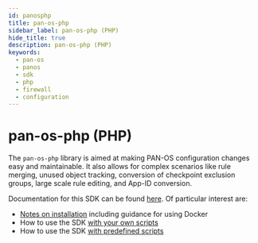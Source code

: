```yaml
---
id: panosphp
title: pan-os-php
sidebar_label: pan-os-php (PHP)
hide_title: true
description: pan-os-php (PHP)
keywords:
  - pan-os
  - panos
  - sdk
  - php
  - firewall
  - configuration
---
```


# pan-os-php (PHP)

The `pan-os-php` library is aimed at making PAN-OS configuration changes easy and maintainable. It also allows for complex scenarios like rule merging, unused object tracking, conversion of checkpoint exclusion groups, large scale rule editing, and App-ID conversion.

Documentation for this SDK can be found [here](https://github.com/PaloAltoNetworks/pan-os-php). Of particular interest are:

- [Notes on installation](https://github.com/PaloAltoNetworks/pan-os-php#installation) including guidance for using Docker
- How to use the SDK [with your own scripts](https://github.com/PaloAltoNetworks/pan-os-php/blob/main/READMEcustomScripting.md)
- How to use the SDK [with predefined scripts](https://github.com/PaloAltoNetworks/pan-os-php/blob/main/READMEutil.md)
